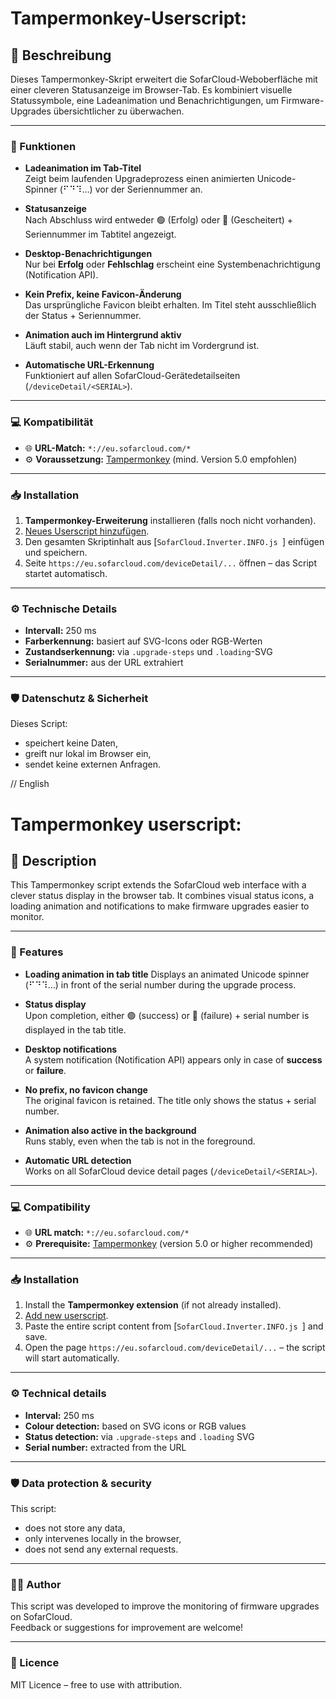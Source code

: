 # Tampermonkey-Userscript:
## 📝 Beschreibung

Dieses Tampermonkey-Skript erweitert die SofarCloud-Weboberfläche mit einer cleveren Statusanzeige im Browser-Tab. Es kombiniert visuelle Statussymbole, eine Ladeanimation und Benachrichtigungen, um Firmware-Upgrades übersichtlicher zu überwachen.

---

### 🔧 Funktionen

- **Ladeanimation im Tab-Titel**  
  Zeigt beim laufenden Upgradeprozess einen animierten Unicode-Spinner (⠋⠙⠹…) vor der Seriennummer an.

- **Statusanzeige**  
  Nach Abschluss wird entweder 🟢 (Erfolg) oder 🔴 (Gescheitert) + Seriennummer im Tabtitel angezeigt.

- **Desktop-Benachrichtigungen**  
  Nur bei **Erfolg** oder **Fehlschlag** erscheint eine Systembenachrichtigung (Notification API).

- **Kein Prefix, keine Favicon-Änderung**  
  Das ursprüngliche Favicon bleibt erhalten. Im Titel steht ausschließlich der Status + Seriennummer.

- **Animation auch im Hintergrund aktiv**  
  Läuft stabil, auch wenn der Tab nicht im Vordergrund ist.

- **Automatische URL-Erkennung**  
  Funktioniert auf allen SofarCloud-Gerätedetailseiten (`/deviceDetail/<SERIAL>`).

---

### 💻 Kompatibilität

- 🌐 **URL-Match:** `*://eu.sofarcloud.com/*`  
- ⚙️ **Voraussetzung:** [Tampermonkey](https://www.tampermonkey.net/) (mind. Version 5.0 empfohlen)

---

### 📥 Installation

1. **Tampermonkey-Erweiterung** installieren (falls noch nicht vorhanden).
2. [Neues Userscript hinzufügen](https://www.tampermonkey.net/documentation.php?ext=dhdg#Q2).
3. Den gesamten Skriptinhalt aus [`SofarCloud.Inverter.INFO.js
`] einfügen und speichern.
4. Seite `https://eu.sofarcloud.com/deviceDetail/...` öffnen – das Script startet automatisch.

---

### ⚙️ Technische Details

- **Intervall:** 250 ms
- **Farberkennung:** basiert auf SVG-Icons oder RGB-Werten
- **Zustandserkennung:** via `.upgrade-steps` und `.loading`-SVG
- **Serialnummer:** aus der URL extrahiert

---

### 🛡️ Datenschutz & Sicherheit

Dieses Script:
- speichert keine Daten,
- greift nur lokal im Browser ein,
- sendet keine externen Anfragen.



// English

# Tampermonkey userscript:

## 📝 Description

This Tampermonkey script extends the SofarCloud web interface with a clever status display in the browser tab. It combines visual status icons, a loading animation and notifications to make firmware upgrades easier to monitor.

---

### 🔧 Features

- **Loading animation in tab title**
Displays an animated Unicode spinner (⠋⠙⠹…) in front of the serial number during the upgrade process.

- **Status display**  
  Upon completion, either 🟢 (success) or 🔴 (failure) + serial number is displayed in the tab title.

- **Desktop notifications**  
  A system notification (Notification API) appears only in case of **success** or **failure**.

- **No prefix, no favicon change**  
  The original favicon is retained. The title only shows the status + serial number.

- **Animation also active in the background**  
  Runs stably, even when the tab is not in the foreground.

- **Automatic URL detection**  
  Works on all SofarCloud device detail pages (`/deviceDetail/<SERIAL>`).

---

### 💻 Compatibility

- 🌐 **URL match:** `*://eu.sofarcloud.com/*`  
- ⚙️ **Prerequisite:** [Tampermonkey](https://www.tampermonkey.net/) (version 5.0 or higher recommended)

---

### 📥 Installation

1. Install the **Tampermonkey extension** (if not already installed).
2. [Add new userscript](https://www.tampermonkey.net/documentation.php?ext=dhdg#Q2).
3. Paste the entire script content from [`SofarCloud.Inverter.INFO.js
`] and save.
4. Open the page `https://eu.sofarcloud.com/deviceDetail/...` – the script will start automatically.

---

### ⚙️ Technical details

- **Interval:** 250 ms
- **Colour detection:** based on SVG icons or RGB values
- **Status detection:** via `.upgrade-steps` and `.loading` SVG
- **Serial number:** extracted from the URL

---

### 🛡️ Data protection & security

This script:
- does not store any data,
- only intervenes locally in the browser,
- does not send any external requests.

---

### 🧑‍💻 Author

This script was developed to improve the monitoring of firmware upgrades on SofarCloud.  
Feedback or suggestions for improvement are welcome!

---

### 📄 Licence

MIT Licence – free to use with attribution.

